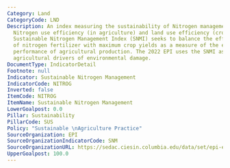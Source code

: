 ```yaml
---
Category: Land
CategoryCode: LND
Description: An index measuring the sustainability of Nitrogen management based on
  Nitrogen use efficiency (in agriculture) and land use efficiency (crop yield). The
  Sustainable Nitrogen Management Index (SNMI) seeks to balance the efficient application
  of nitrogen fertilizer with maximum crop yields as a measure of the environmental
  performance of agricultural production. The 2022 EPI uses the SNMI as a proxy for
  agricultural drivers of environmental damage.
DocumentType: IndicatorDetail
Footnote: null
Indicator: Sustainable Nitrogen Management
IndicatorCode: NITROG
Inverted: false
ItemCode: NITROG
ItemName: Sustainable Nitrogen Management
LowerGoalpost: 0.0
Pillar: Sustainability
PillarCode: SUS
Policy: "Sustainable \nAgriculture Practice"
SourceOrganization: EPI
SourceOrganizationIndicatorCode: SNM
SourceOrganizationURL: https://sedac.ciesin.columbia.edu/data/set/epi-environmental-performance-index-2022/data-download
UpperGoalpost: 100.0
---
```


